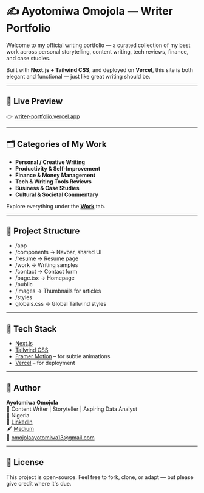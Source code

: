 # ✍️ Ayotomiwa Omojola — Writer Portfolio

Welcome to my official writing portfolio — a curated collection of my best work across personal storytelling, content writing, tech reviews, finance, and case studies.

Built with **Next.js + Tailwind CSS**, and deployed on **Vercel**, this site is both elegant and functional — just like great writing should be.

---

## 🔗 Live Preview

👉 [writer-portfolio.vercel.app](https://writer-portfolio-evpe.vercel.app/)

---

## 🗂️ Categories of My Work

- **Personal / Creative Writing**
- **Productivity & Self-Improvement**
- **Finance & Money Management**
- **Tech & Writing Tools Reviews**
- **Business & Case Studies**
- **Cultural & Societal Commentary**

Explore everything under the **[Work](https://writer-portfolio-evpe.vercel.app/work)** tab.

---

## 📁 Project Structure

- /app
- /components → Navbar, shared UI
- /resume → Resume page
- /work → Writing samples
- /contact → Contact form 
- /page.tsx → Homepage
- /public
- /images → Thumbnails for articles
- /styles
- globals.css → Global Tailwind styles

---

## 🚀 Tech Stack

- [Next.js](https://nextjs.org/)
- [Tailwind CSS](https://tailwindcss.com/)
- [Framer Motion](https://www.framer.com/motion/) – for subtle animations
- [Vercel](https://vercel.com/) – for deployment

---

## 🧠 Author

**Ayotomiwa Omojola**  
🎯 Content Writer | Storyteller | Aspiring Data Analyst  
📍 Nigeria  
🔗 [LinkedIn](https://www.linkedin.com/in/ayotomiwa-omojola-89732932a/)  
🖋️ [Medium](https://medium.com/@omojolaayotomiwa13)  
📩 omojolaayotomiwa13@gmail.com  

---

## 📝 License

This project is open-source. Feel free to fork, clone, or adapt — but please give credit where it's due.
